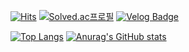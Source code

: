  <div>
	
  [![Hits](https://hits.seeyoufarm.com/api/count/incr/badge.svg?url=https%3A%2F%2Fgithub.com%2Fkimsohee72)](https://hits.seeyoufarm.com) 
[![Solved.ac프로필](http://mazassumnida.wtf/api/mini/generate_badge?boj=cowhappy721)](https://solved.ac/cowhappy721)
	  [![Velog Badge](http://img.shields.io/badge/-Tech%20blog-#20C997?style=flat-square&logo=velog&link=https://masimelo72.tistory.com/)](https://masimelo72.tistory.com/)
	
  </div>

[![Top Langs](https://github-readme-stats.vercel.app/api/top-langs/?username=kimsohee72&layout=compact&hide=shaderlab)](https://github.com/anuraghazra/github-readme-stats)
[![Anurag's GitHub stats](https://github-readme-stats.vercel.app/api?username=kimsohee72)](https://github.com/anuraghazra/github-readme-stats)
